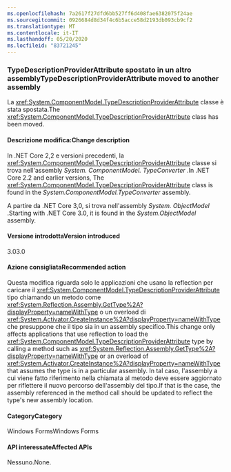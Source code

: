 ```yaml
---
ms.openlocfilehash: 7a2617f27dfd6bb527ff6d408fae6382075f24ae
ms.sourcegitcommit: 0926684d8d34f4c6b5acce58d2193db093cb9cf2
ms.translationtype: MT
ms.contentlocale: it-IT
ms.lasthandoff: 05/20/2020
ms.locfileid: "83721245"
---
```

### <a name="typedescriptionproviderattribute-moved-to-another-assembly"></a><span data-ttu-id="9e03e-101">TypeDescriptionProviderAttribute spostato in un altro assembly</span><span class="sxs-lookup"><span data-stu-id="9e03e-101">TypeDescriptionProviderAttribute moved to another assembly</span></span>

<span data-ttu-id="9e03e-102">La <xref:System.ComponentModel.TypeDescriptionProviderAttribute> classe è stata spostata.</span><span class="sxs-lookup"><span data-stu-id="9e03e-102">The <xref:System.ComponentModel.TypeDescriptionProviderAttribute> class has been moved.</span></span>

#### <a name="change-description"></a><span data-ttu-id="9e03e-103">Descrizione modifica:</span><span class="sxs-lookup"><span data-stu-id="9e03e-103">Change description</span></span>

<span data-ttu-id="9e03e-104">In .NET Core 2,2 e versioni precedenti, la <xref:System.ComponentModel.TypeDescriptionProviderAttribute> classe si trova nell'assembly *System. ComponentModel. TypeConverter* .</span><span class="sxs-lookup"><span data-stu-id="9e03e-104">In .NET Core 2.2 and earlier versions, The <xref:System.ComponentModel.TypeDescriptionProviderAttribute> class is found in the *System.ComponentModel.TypeConverter* assembly.</span></span>

<span data-ttu-id="9e03e-105">A partire da .NET Core 3,0, si trova nell'assembly *System. ObjectModel* .</span><span class="sxs-lookup"><span data-stu-id="9e03e-105">Starting with .NET Core 3.0, it is found in the *System.ObjectModel* assembly.</span></span>

#### <a name="version-introduced"></a><span data-ttu-id="9e03e-106">Versione introdotta</span><span class="sxs-lookup"><span data-stu-id="9e03e-106">Version introduced</span></span>

<span data-ttu-id="9e03e-107">3.0</span><span class="sxs-lookup"><span data-stu-id="9e03e-107">3.0</span></span>

#### <a name="recommended-action"></a><span data-ttu-id="9e03e-108">Azione consigliata</span><span class="sxs-lookup"><span data-stu-id="9e03e-108">Recommended action</span></span>

<span data-ttu-id="9e03e-109">Questa modifica riguarda solo le applicazioni che usano la reflection per caricare il <xref:System.ComponentModel.TypeDescriptionProviderAttribute> tipo chiamando un metodo come <xref:System.Reflection.Assembly.GetType%2A?displayProperty=nameWithType> o un overload di <xref:System.Activator.CreateInstance%2A?displayProperty=nameWithType> che presuppone che il tipo sia in un assembly specifico.</span><span class="sxs-lookup"><span data-stu-id="9e03e-109">This change only affects applications that use reflection to load the <xref:System.ComponentModel.TypeDescriptionProviderAttribute> type by calling a method such as <xref:System.Reflection.Assembly.GetType%2A?displayProperty=nameWithType> or an overload of <xref:System.Activator.CreateInstance%2A?displayProperty=nameWithType> that assumes the type is in a particular assembly.</span></span> <span data-ttu-id="9e03e-110">In tal caso, l'assembly a cui viene fatto riferimento nella chiamata al metodo deve essere aggiornato per riflettere il nuovo percorso dell'assembly del tipo.</span><span class="sxs-lookup"><span data-stu-id="9e03e-110">If that is the case, the assembly referenced in the method call should be updated to reflect the type's new assembly location.</span></span>

#### <a name="category"></a><span data-ttu-id="9e03e-111">Category</span><span class="sxs-lookup"><span data-stu-id="9e03e-111">Category</span></span>

<span data-ttu-id="9e03e-112">Windows Forms</span><span class="sxs-lookup"><span data-stu-id="9e03e-112">Windows Forms</span></span>

#### <a name="affected-apis"></a><span data-ttu-id="9e03e-113">API interessate</span><span class="sxs-lookup"><span data-stu-id="9e03e-113">Affected APIs</span></span>

<span data-ttu-id="9e03e-114">Nessuno.</span><span class="sxs-lookup"><span data-stu-id="9e03e-114">None.</span></span>

<!--

#### Affected APIs

- Not detectable via API analysis

-->
